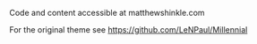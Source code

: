 Code and content accessible at matthewshinkle.com

For the original theme see https://github.com/LeNPaul/Millennial
